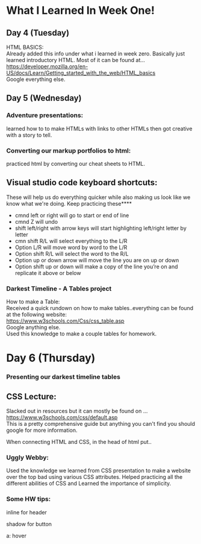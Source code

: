 # **What I Learned In Week One!**

## **Day 4 (Tuesday)**
HTML BASICS:  
Already added this info under what i learned in week zero. Basically just learned introductory HTML. Most of it can be found at...  
https://developer.mozilla.org/en-US/docs/Learn/Getting_started_with_the_web/HTML_basics  
Google everything else.  




## **Day 5 (Wednesday)**  


### Adventure presentations:  
 learned how to to make HTMLs with links to other HTMLs then got creative with a story to tell.

### Converting our markup portfolios to html:  
 practiced html by converting our cheat sheets to HTML.

## Visual studio code keyboard shortcuts:  

These will help us do everything quicker while also making us look like we know what we're doing. Keep practicing these****  

* cmnd left or right will go to start or end of line
* cmnd Z will undo
* shift left/right with arrow keys will start highlighting left/right letter by letter
* cmn shift R/L will select everything to the L/R
* Option L/R will move word by word to the L/R
* Option shift R/L will select the word to the R/L
* Option up or down arrow will move the line you are on up or down
* Option shift up or down will make a copy of the line you’re on and replicate it above or below

### Darkest Timeline - A Tables project
How to make a Table:  
Received a quick rundown on how to make tables..everything can be found at the following website:  
https://www.w3schools.com/Css/css_table.asp  
Google anything else.  
Used this knowledge to make a couple tables for homework.  


# Day 6 (Thursday)
### Presenting our darkest timeline tables

## CSS Lecture:
Slacked out in resources but it can mostly be found on ...  
https://www.w3schools.com/css/default.asp  
This is a pretty comprehensive guide but anything you can't find you should google for more information.  

When connecting HTML and CSS, in the head of html put..  
<link rel=“stylesheet” type=“text/css” href=“style.css”/>

### Uggly Webby:  
Used the knowledge we learned from CSS presentation to make a website over the top bad using various CSS attributes. Helped practicing all the different abilities of CSS and Learned the importance of simplicity. 


### Some HW tips:  
inline for header  

shadow for button  

a: hover